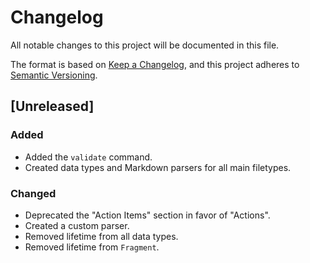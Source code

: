 # Changelog

All notable changes to this project will be documented in this file.

The format is based on [Keep a Changelog](https://keepachangelog.com/en/1.0.0/),
and this project adheres to [Semantic Versioning](https://semver.org/spec/v2.0.0.html).

## [Unreleased]

### Added

- Added the `validate` command.
- Created data types and Markdown parsers for all main filetypes.

### Changed

- Deprecated the "Action Items" section in favor of "Actions".
- Created a custom parser.
- Removed lifetime from all data types.
- Removed lifetime from `Fragment`.
